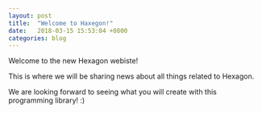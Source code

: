 ```yaml
---
layout: post
title:  "Welcome to Haxegon!"
date:   2018-03-15 15:53:04 +0800
categories: blog
---
```


Welcome to the new Hexagon webiste!

This is where we will be sharing news about all things related to Hexagon.

We are looking forward to seeing what you will create with this programming library! :)
